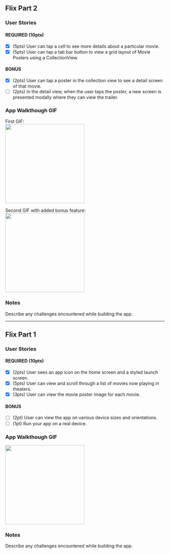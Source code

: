 ## Flix Part 2

### User Stories

#### REQUIRED (10pts)
- [x] (5pts) User can tap a cell to see more details about a particular movie.
- [x] (5pts) User can tap a tab bar button to view a grid layout of Movie Posters using a CollectionView.

#### BONUS
- [x] (2pts) User can tap a poster in the collection view to see a detail screen of that movie.
- [ ] (2pts) In the detail view, when the user taps the poster, a new screen is presented modally where they can view the trailer.

### App Walkthough GIF
First GIF:<br>
<img src="https://i.imgur.com/u3BB3hC.gif" width=250><br>

Second GIF with added bonus feature:<br>
<img src="https://imgur.com/Hn1t0gH.gif" width=250><br>


### Notes
Describe any challenges encountered while building the app.


---

## Flix Part 1

### User Stories


#### REQUIRED (10pts)
- [x] (2pts) User sees an app icon on the home screen and a styled launch screen.
- [x] (5pts) User can view and scroll through a list of movies now playing in theaters.
- [x] (3pts) User can view the movie poster image for each movie.

#### BONUS
- [ ] (2pt) User can view the app on various device sizes and orientations.
- [ ] (1pt) Run your app on a real device.

### App Walkthough GIF
<img src="https://github.com/enos2328/Flix-Part1/blob/master/Flix-Part1.gif" width=250><br>

### Notes
Describe any challenges encountered while building the app.

